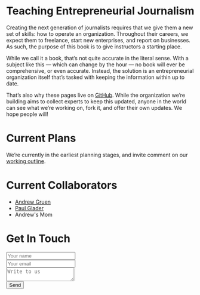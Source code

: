 # Teaching Entrepreneurial Journalism

Creating the next generation of journalists requires that we give them a new set of skills: how to operate an organization.  Throughout their careers, we expect them to freelance, start new enterprises, and report on businesses.  As such, the purpose of this book is to give instructors a starting place.  

While we call it a book, that’s not quite accurate in the literal sense.  With a subject like this — which can change by the hour — no book will ever be comprehensive, or even accurate.  Instead, the solution is an entrepreneurial organization itself that’s tasked with keeping the information within up to date.

That’s also why these pages live on [GitHub](https://github.com/agruen/entj/edit/master/README.md).  While the organization we’re building aims to collect experts to keep this updated, anyone in the world can see what we’re working on, fork it, and offer their own updates.  We hope people will!

# Current Plans
We’re currently in the earliest planning stages, and invite comment on our [working outline](outline.md).

# Current Collaborators
* [Andrew Gruen](https://workingpaper.co/andrew-gruen)
* [Paul Glader](https://www.vettnews.com/paul-glader)
* Andrew's Mom

# Get In Touch
<form method="POST" action="https://formspree.io/entj@orangechair.org">
  <input type="text" name="name" placeholder="Your name"><br />
  <input type="email" name="email" placeholder="Your email"><br />
  <textarea name="message" placeholder="Write to us"></textarea><br />
  <button type="submit">Send</button>
</form>
